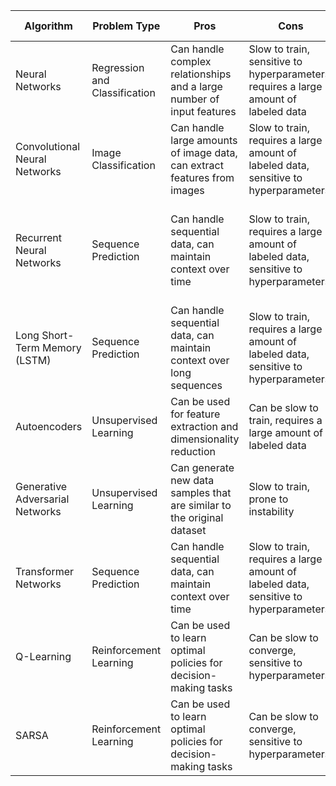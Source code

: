 | Algorithm | Problem Type | Pros | Cons | Failure Modes | Remedies |
| --- | --- | --- | --- | --- | --- |
| Neural Networks | Regression and Classification | Can handle complex relationships and a large number of input features | Slow to train, sensitive to hyperparameters, requires a large amount of labeled data | Overfitting | Regularization, Transfer learning, Data augmentation, Early stopping |
| Convolutional Neural Networks | Image Classification | Can handle large amounts of image data, can extract features from images | Slow to train, requires a large amount of labeled data, sensitive to hyperparameters | Overfitting | Regularization, Transfer learning, Data augmentation, Early stopping |
| Recurrent Neural Networks | Sequence Prediction | Can handle sequential data, can maintain context over time | Slow to train, requires a large amount of labeled data, sensitive to hyperparameters | Overfitting, Vanishing gradients | Regularization, Transfer learning, Data augmentation, Early stopping, Gradient Clipping |
| Long Short-Term Memory (LSTM) | Sequence Prediction | Can handle sequential data, can maintain context over long sequences | Slow to train, requires a large amount of labeled data, sensitive to hyperparameters | Overfitting | Regularization, Transfer learning, Data augmentation, Early stopping |
| Autoencoders | Unsupervised Learning | Can be used for feature extraction and dimensionality reduction | Can be slow to train, requires a large amount of labeled data | Overfitting | Regularization, Transfer learning, Data augmentation, Early stopping |
| Generative Adversarial Networks | Unsupervised Learning | Can generate new data samples that are similar to the original dataset | Slow to train, prone to instability | Mode Collapse | Regularization, Transfer learning, Data augmentation, Early stopping |
| Transformer Networks | Sequence Prediction | Can handle sequential data, can maintain context over time | Slow to train, requires a large amount of labeled data, sensitive to hyperparameters | Overfitting | Regularization, Transfer learning, Data augmentation, Early stopping |
| Q-Learning | Reinforcement Learning | Can be used to learn optimal policies for decision-making tasks | Can be slow to converge, sensitive to hyperparameters | Overfitting, Slow convergence | Regularization, Transfer learning, Data augmentation, Early stopping |
| SARSA | Reinforcement Learning | Can be used to learn optimal policies for decision-making tasks | Can be slow to converge, sensitive to hyperparameters | Overfitting, Slow convergence | Regularization, Transfer learning, Data augmentation, Early stopping |
